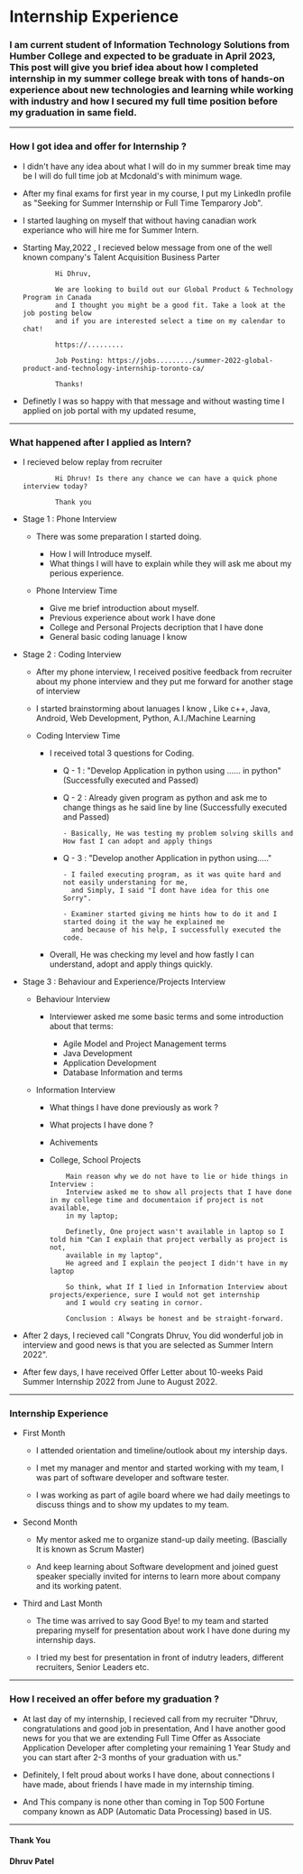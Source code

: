 # Internship Experience

### I am current student of Information Technology Solutions from Humber College and expected to be graduate in April 2023, This post will give you brief idea about how I completed internship in my summer college break with tons of hands-on experience about new technologies and learning while working with industry and how I secured my full time position before my graduation in same field.


-----

### How I got idea and offer for Internship ?

- I didn't have any idea about what I will do in my summer break time may be I will do full time job at Mcdonald's with minimum wage.
- After my final exams for first year in my course, I put my LinkedIn profile as "Seeking for Summer Internship or Full Time Temparory Job".
- I started laughing on myself that without having canadian work experiance who will hire me for Summer Intern.
- Starting May,2022 , I recieved below message from one of the well known company's Talent Acquisition Business Parter 

              Hi Dhruv,

              We are looking to build out our Global Product & Technology Program in Canada 
              and I thought you might be a good fit. Take a look at the job posting below 
              and if you are interested select a time on my calendar to chat!

              https://.........

              Job Posting: https://jobs........./summer-2022-global-product-and-technology-internship-toronto-ca/

              Thanks!
- Definetly I was so happy with that message and without wasting time I applied on job portal with my updated resume,

-----

### What happened after I applied as Intern?

- I recieved below replay from recruiter 

              Hi Dhruv! Is there any chance we can have a quick phone interview today?

              Thank you
              
- Stage 1 : Phone Interview 
  
   - There was some preparation I started doing.
      
      - How I will Introduce myself.
      - What things I will have to explain while they will ask me about my perious experience.
      
   - Phone Interview Time
   
      - Give me brief introduction about myself.
      - Previous experience about work I have done
      - College and Personal Projects decription that I have done
      - General basic coding lanuage I know
     
- Stage 2 : Coding Interview 

    - After my phone interview, I received positive feedback from recruiter about my phone interview
      and they put me forward for another stage of interview 
     
    - I started brainstorming about lanuages I know , Like c++, Java, Android, Web Development, Python, A.I./Machine Learning 
    
    - Coding Interview Time
      
       - I received total 3 questions for Coding.
        
          - Q - 1 : "Develop Application in python using ...... in python" (Successfully executed and Passed)
          
          - Q - 2 : Already given program as python and ask me to change things as he said line by line (Successfully executed and Passed)
                
                - Basically, He was testing my problem solving skills and How fast I can adopt and apply things
             
          
          - Q - 3 : "Develop another Application in python using....."
          
                - I failed executing program, as it was quite hard and not easily understaning for me, 
                  and Simply, I said "I dont have idea for this one Sorry". 
                
                - Examiner started giving me hints how to do it and I started doing it the way he explained me 
                  and because of his help, I successfully executed the code.
                  
       - Overall, He was checking my level and how fastly I can understand, adopt and apply things quickly.
       
- Stage 3 : Behaviour and Experience/Projects Interview 

    - Behaviour Interview 
        
        - Interviewer asked me some basic terms and some introduction about that terms:
            
            - Agile Model and Project Management terms
            - Java Development
            - Application Development
            - Database Information and terms
            
    - Information Interview
    
        - What things I have done previously as work ?
        - What projects I have done ?
        - Achivements
        - College, School Projects
        
        
                  Main reason why we do not have to lie or hide things in Interview :
                  Interview asked me to show all projects that I have done in my college time and documentaion if project is not available,
                  in my laptop;
                  
                  Definetly, One project wasn't available in laptop so I told him "Can I explain that project verbally as project is not,
                  available in my laptop",
                  He agreed and I explain the peoject I didn't have in my laptop
                  
                  So think, what If I lied in Information Interview about projects/experience, sure I would not get internship 
                  and I would cry seating in cornor.
                  
                  Conclusion : Always be honest and be straight-forward.

 - After 2 days, I recieved call "Congrats Dhruv, You did wonderful job in interview and good news is that you are selected as Summer Intern 2022".
 
 - After few days, I have received Offer Letter about 10-weeks Paid Summer Internship 2022 from June to August 2022.
 
 -----
 
 ### Internship Experience 
 
 - First Month
 
      - I attended orientation and timeline/outlook about my intership days.
      
      - I met my manager and mentor and started working with my team, I was part of software developer and software tester.
 
      - I was working as part of agile board where we had daily meetings to discuss things and to show my updates to my team.
      
 - Second Month
 
      - My mentor asked me to organize stand-up daily meeting. (Bascially It is known as Scrum Master)
      
      - And keep learning about Software development and joined guest speaker specially invited for interns to learn more about company
        and its working patent.
        
 - Third and Last Month
 
      - The time was arrived to say Good Bye! to my team and started preparing myself for presentation about work I have done 
        during my internship days.
       
      - I tried my best for presentation in front of indutry leaders, different recruiters, Senior Leaders etc.
      
  
------
 
 ### How I received an offer before my graduation ?
 
 - At last day of my internship, I recieved call from my recruiter "Dhruv, congratulations and good job in presentation, And I have another good news for    you that we are extending Full Time Offer as Associate Application Developer after completing your remaining 1 Year Study and you can start after 2-3      months of your graduation with us."
 
 - Definitely, I felt proud about works I have done, about connections I have made, about friends I have made in my internship timing.
 
 
 - And This company is none other than coming in Top 500 Fortune company known as ADP (Automatic Data Processing) based in US.
 
-----

#### Thank You 
#### Dhruv Patel
 
 


